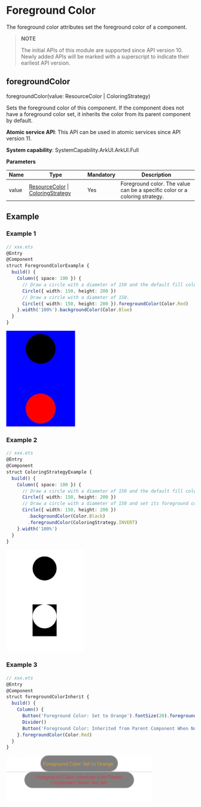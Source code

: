 # Foreground Color

The foreground color attributes set the foreground color of a component.

>  **NOTE**
>
>  The initial APIs of this module are supported since API version 10. Newly added APIs will be marked with a superscript to indicate their earliest API version.

## foregroundColor

foregroundColor(value: ResourceColor | ColoringStrategy)

Sets the foreground color of this component. If the component does not have a foreground color set, it inherits the color from its parent component by default.

**Atomic service API**: This API can be used in atomic services since API version 11.

**System capability**: SystemCapability.ArkUI.ArkUI.Full

**Parameters**

| Name| Type                                                        | Mandatory| Description                                                |
| ------ | ------------------------------------------------------------ | ---- | ---------------------------------------------------- |
| value  | [ResourceColor](ts-types.md#resourcecolor) \| [ColoringStrategy](ts-types.md#coloringstrategy10) | Yes  | Foreground color. The value can be a specific color or a coloring strategy.|

## Example

### Example 1
```ts
// xxx.ets
@Entry
@Component
struct ForegroundColorExample {
  build() {
    Column({ space: 100 }) {
      // Draw a circle with a diameter of 150 and the default fill color black.
      Circle({ width: 150, height: 200 })
      // Draw a circle with a diameter of 150.
      Circle({ width: 150, height: 200 }).foregroundColor(Color.Red)
    }.width('100%').backgroundColor(Color.Blue)
  }
}
```

![foregroundColor_circle](figures/foregroundColor_circle.png)

### Example 2

```ts
// xxx.ets
@Entry
@Component
struct ColoringStrategyExample {
  build() {
    Column({ space: 100 }) {
      // Draw a circle with a diameter of 150 and the default fill color black.
      Circle({ width: 150, height: 200 })
      // Draw a circle with a diameter of 150 and set its foreground color to the inverse of the component background color.
      Circle({ width: 150, height: 200 })
        .backgroundColor(Color.Black)
        .foregroundColor(ColoringStrategy.INVERT)
    }.width('100%')
  }
}
```
![foregroundColor_circle](figures/ColoringStrategy_circle.png)

### Example 3

```ts
// xxx.ets
@Entry
@Component
struct foregroundColorInherit {
  build() {
    Column() {
      Button('Foreground Color: Set to Orange').fontSize(20).foregroundColor(Color.Orange).backgroundColor(Color.Gray)
      Divider()
      Button('Foreground Color: Inherited from Parent Component When Not Set').fontSize(20).backgroundColor(Color.Gray)
    }.foregroundColor(Color.Red)
  }
}
```

![foregroundColor_circle](figures/foregroundColorInherit.jpg)
